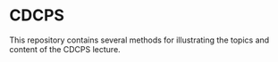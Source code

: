 # CDCPS
 This repository contains several methods for illustrating the topics and content of the CDCPS lecture.
